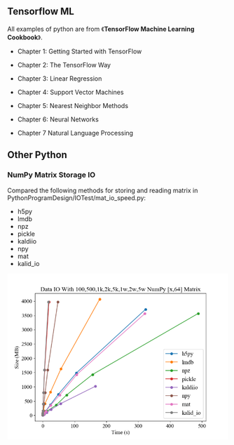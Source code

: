 ## Tensorflow ML
All examples of python are from 《**TensorFlow Machine Learning Cookbook**》.  

- Chapter 1: Getting Started with TensorFlow

- Chapter 2: The TensorFlow Way 

- Chapter 3: Linear Regression  

- Chapter 4: Support Vector Machines

- Chapter 5: Nearest Neighbor Methods

- Chapter 6: Neural Networks

- Chapter 7 Natural Language Processing

## Other Python

### NumPy Matrix Storage IO

Compared the following methods for storing and reading matrix in PythonProgramDesign/IOTest/mat_io_speed.py:

- h5py
- lmdb
- npz
- pickle
- kaldiio
- npy
- mat
- kalid_io

![IO Details](PythonProgramDesign/IOTest/mat.io.all.png)





